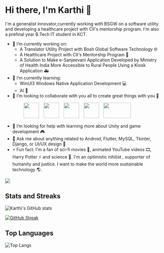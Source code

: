 # Hi there, I'm Karthi 👋

I'm a generalist innovator,currently working with BSGW on a software utility and developing a healthcare project with CII's mentorship program. I'm also a prefinal year B.Tech IT student in KCT.

- 🔭 I’m currently working on:
  - A Translator Utility Project with Bosh Global Software Technology 🌐
  - A Healthcare Project with CII's Mentorship Program 🏥
  - A Solution to Make e-Sanjeevani Application Developed by Ministry of Health India More Accessible to Rural People Using a Kiosk Application 🚑
- 🌱 I’m currently learning:
  - WinUI3 Windows Native Application Development 💻
  - AI 🧠
- 👯 I’m looking to collaborate with you all to create great things with you 🙌
  
&emsp;&emsp;&emsp;&emsp; <a href="https://www.linkedin.com/in/karthidreamr/"><img src="https://logospng.org/download/linkedin/logo-linkedin-icon-4096.png" width="50" height="50" /></a>
&ensp;
<a href="https://stackexchange.com/users/25128898/karthidreamr"><img src="https://cdn2.iconfinder.com/data/icons/social-icons-color/512/stackoverflow-1024.png" width="50" height="50" /></a>  &ensp;
<a href="https://twitter.com/KarthiDreamr"><img src="https://cdn.cms-twdigitalassets.com/content/dam/about-twitter/x/brand-toolkit/logo-black.png.twimg.2560.png" width="50" height="50" /></a>
&ensp;
<a href="https://www.reddit.com/user/KarthiDreamr"><img src="https://www.elementaryos-fr.org/wp-content/uploads/2019/08/logo-reddit-600x600.png" width="50" height="50" /></a>
&ensp;
<a href="mailto:karthidreamr@gmail.com"><img src="https://logos-world.net/wp-content/uploads/2020/11/Gmail-Logo.png" width="88.89" height="50" /></a> 
- 🤔 I’m looking for help with learning more about Unity and game development 🎮
- 💬 Ask me about anything related to Android, Flutter, MySQL, Tkinter, Django, or UI/UX design 📱
- ⚡ Fun fact: I'm a fan of sci-fi movies 🎥, animated YouTube videos 🎞️, Harry Potter ⚡ and science 🔬. I'm an optimistic nihilist , supporter of humanity and justice. I want to make the world more sustainable technology 🌎.

![](https://komarev.com/ghpvc/?username=KarthiDreamr&color=blueviolet)

## Stats and Streaks

![Karthi's GitHub stats](https://github-readme-stats.vercel.app/api?username=karthidreamr&show_icons=true&hide_rank=true&show=prs_merged,prs_merged_percentage&theme=github_dark) &nbsp; &nbsp;
<!-- ![Karthi's Github Streak🔥 ](https://github-readme-streak-stats.herokuapp.com/?user=KarthiDreamr&theme=github-dark) -->
[![GitHub Streak](https://streak-stats.demolab.com/?user=KarthiDreamr&theme=github-dark)](https://git.io/streak-stats)

## Top Languages

![Top Langs](https://github-readme-stats.vercel.app/api/top-langs/?username=karthidreamr&theme=github_dark)

<!--  ## My Recent Projects

[![Readme Card](https://github-readme-stats.vercel.app/api/pin/?username=karthidreamr&repo=flutter_travel_app)](https://github.com/karthidreamr/flutter_travel_app)

[![Readme Card](https://github-readme-stats.vercel.app/api/pin/?username=karthidreamr&repo=django_rest_api)](https://github.com/karthidreamr/django_rest_api)

[![Readme Card](https://github-readme-stats.vercel.app/api/pin/?username=karthidreamr&repo=springboot_crud_api)](https://github.com/karthidreamr/springboot_crud_api)

[![Readme Card](https://github-readme-stats.vercel.app/api/pin/?username=karthidreamr&repo=nodejs_express_mongodb)](https://github.com/karthidreamr/nodejs_express_mongodb)

- ![Email](https://th.bing.com/th/id/OIP.WJEAon8TMQo1p1AZS-Q1LwHaHa?pid=ImgDet&w=180&h=180&c=7&dpr=1.1) [Email](mailto:karthidreamr@gmail.com)
- ![Twitter](https://about.twitter.com/content/dam/about-twitter/x/brand-toolkit/logo-black.png.twimg.1920.png) [Twitter](https://twitter.com/KarthiDreamr)
- ![LinkedIn](linkedin_icon_url) [LinkedIn](https://www.linkedin.com/in/karthidreamr/)
- ![StackOverflow](stackoverflow_icon_url) [StackOverflow](https://stackexchange.com/users/25128898/karthidreamr)
- ![Reddit](reddit_icon_url) [Reddit](https://www.reddit.com/user/KarthiDreamr) -->

